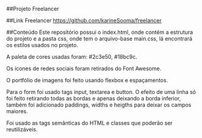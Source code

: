 ##Projeto Freelancer


##Link Freelancer
https://github.com/karineSooma/freelancer


##Conteúdo
Este repositório possui o index.html, onde contém a estrutura do projeto e a pasta css, onde tem o arquivo-base main.css, lá encontrará os estilos usados no projeto.

A paleta de cores usadas foram: #2c3e50, #18bc9c.

Os ícones de redes sociais foram retirados do Font Awesome.

O portfólio de imagens foi feito usando flexbox e espaçamentos.

Para o form foi usado tags input, textarea e button. O efeito de uma linha só foi feito retirando todas as bordas e apenas deixando a borda inferior, também foi adicionado paddings, widths e heigths para deixar os campos maiores.

Foi usado as tags semânticas do HTML e classes que poderão ser reutilizáveis.

